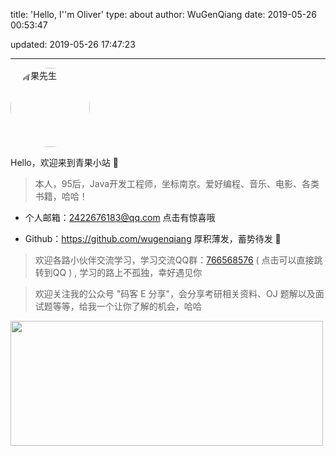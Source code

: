 title: 'Hello, I''m Oliver'
type: about
author: WuGenQiang
date: 2019-05-26 00:53:47

updated: 2019-05-26 17:47:23

---



<img alt="青果先生" style="width:127px; height:127px; border-radius:50%; overflow:hidden;" src="https://wugenqiang.gitee.io/images/fighting_wugenqiang.jpg"/>

Hello，欢迎来到青果小站 🍊 

> 本人，95后，Java开发工程师，坐标南京。爱好编程、音乐、电影、各类书籍，哈哈！

* 个人邮箱：<a target="_blank" href="http://mail.qq.com/cgi-bin/qm_share?t=qm_mailme&email=Gm1vfX90a3N7dH1aa2s0eXV3" style="text-decoration:none;">2422676183@qq.com</a>  点击有惊喜哦

* Github：https://github.com/wugenqiang  厚积薄发，蓄势待发 🐹

> 欢迎各路小伙伴交流学习，学习交流QQ群：[766568576](https://jq.qq.com/?_wv=1027&k=5EFi0kt) ( 点击可以直接跳转到QQ ) , 学习的路上不孤独，幸好遇见你

> 欢迎关注我的公众号 "码客 E 分享"，会分享考研相关资料、OJ 题解以及面试题等等，给我一个让你了解的机会，哈哈

<div ><img src="https://gitee.com/wugenqiang/PictureBed/raw/master/CS-Notes/20200502123144.png" width="500" height="200" /></div>